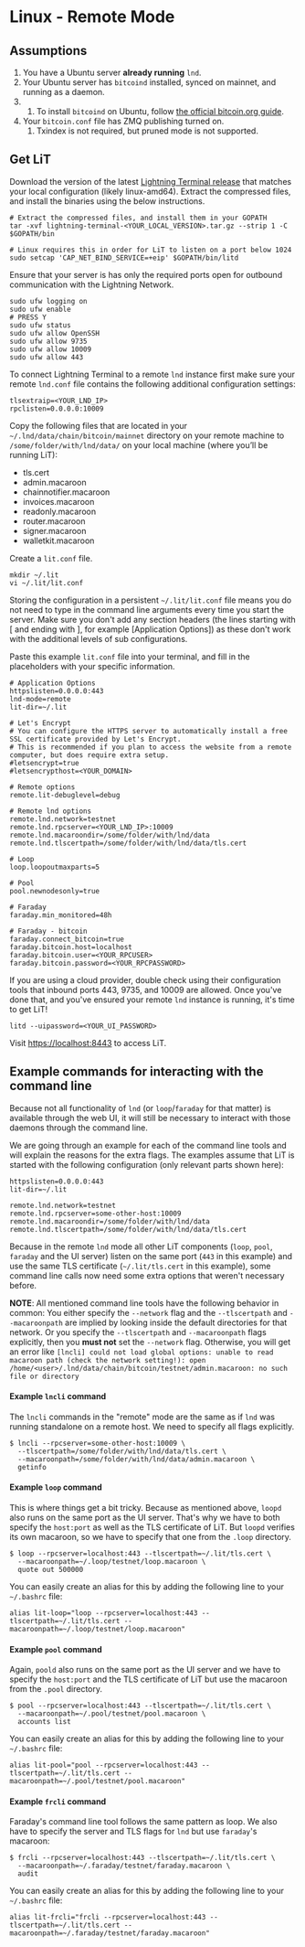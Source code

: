 # Linux - Remote Mode

## Assumptions

1. You have a Ubuntu server **already running** `lnd`.
2. Your Ubuntu server has `bitcoind` installed, synced on mainnet, and running as a daemon.
3. 1. To install `bitcoind` on Ubuntu, follow [the official bitcoin.org guide](https://bitcoin.org/en/full-node#linux-instructions).
4. Your `bitcoin.conf` file has ZMQ publishing turned on.
   1. Txindex is not required, but pruned mode is not supported.

## Get LiT

Download the version of the latest [Lightning Terminal release](https://github.com/lightninglabs/lightning-terminal/releases/latest) that matches your local configuration \(likely linux-amd64\). Extract the compressed files, and install the binaries using the below instructions.

```text
# Extract the compressed files, and install them in your GOPATH
tar -xvf lightning-terminal-<YOUR_LOCAL_VERSION>.tar.gz --strip 1 -C $GOPATH/bin

# Linux requires this in order for LiT to listen on a port below 1024
sudo setcap 'CAP_NET_BIND_SERVICE=+eip' $GOPATH/bin/litd
```

Ensure that your server is has only the required ports open for outbound communication with the Lightning Network.

```text
sudo ufw logging on
sudo ufw enable
# PRESS Y
sudo ufw status
sudo ufw allow OpenSSH
sudo ufw allow 9735
sudo ufw allow 10009
sudo ufw allow 443
```

To connect Lightning Terminal to a remote `lnd` instance first make sure your remote `lnd.conf` file contains the following additional configuration settings:

```text
tlsextraip=<YOUR_LND_IP>
rpclisten=0.0.0.0:10009
```

Copy the following files that are located in your `~/.lnd/data/chain/bitcoin/mainnet` directory on your remote machine to `/some/folder/with/lnd/data/` on your local machine \(where you’ll be running LiT\):

* tls.cert
* admin.macaroon
* chainnotifier.macaroon
* invoices.macaroon
* readonly.macaroon
* router.macaroon
* signer.macaroon
* walletkit.macaroon

Create a `lit.conf` file.

```text
mkdir ~/.lit
vi ~/.lit/lit.conf
```

Storing the configuration in a persistent `~/.lit/lit.conf` file means you do not need to type in the command line arguments every time you start the server. Make sure you don't add any section headers \(the lines starting with \[ and ending with \], for example \[Application Options\]\) as these don't work with the additional levels of sub configurations.

Paste this example `lit.conf` file into your terminal, and fill in the placeholders with your specific information.

```text
# Application Options
httpslisten=0.0.0.0:443
lnd-mode=remote
lit-dir=~/.lit

# Let's Encrypt
# You can configure the HTTPS server to automatically install a free SSL certificate provided by Let's Encrypt. 
# This is recommended if you plan to access the website from a remote computer, but does require extra setup.
#letsencrypt=true
#letsencrypthost=<YOUR_DOMAIN>

# Remote options
remote.lit-debuglevel=debug

# Remote lnd options
remote.lnd.network=testnet
remote.lnd.rpcserver=<YOUR_LND_IP>:10009
remote.lnd.macaroondir=/some/folder/with/lnd/data
remote.lnd.tlscertpath=/some/folder/with/lnd/data/tls.cert

# Loop
loop.loopoutmaxparts=5

# Pool
pool.newnodesonly=true

# Faraday
faraday.min_monitored=48h

# Faraday - bitcoin
faraday.connect_bitcoin=true
faraday.bitcoin.host=localhost
faraday.bitcoin.user=<YOUR_RPCUSER>
faraday.bitcoin.password=<YOUR_RPCPASSWORD>
```

If you are using a cloud provider, double check using their configuration tools that inbound ports 443, 9735, and 10009 are allowed. Once you've done that, and you've ensured your remote `lnd` instance is running, it's time to get LiT!

```text
litd --uipassword=<YOUR_UI_PASSWORD>
```

Visit [https://localhost:8443](https://localhost:8443/) to access LiT.

## Example commands for interacting with the command line

Because not all functionality of `lnd` \(or `loop`/`faraday` for that matter\) is available through the web UI, it will still be necessary to interact with those daemons through the command line.

We are going through an example for each of the command line tools and will explain the reasons for the extra flags. The examples assume that LiT is started with the following configuration \(only relevant parts shown here\):

```text
httpslisten=0.0.0.0:443
lit-dir=~/.lit

remote.lnd.network=testnet
remote.lnd.rpcserver=some-other-host:10009
remote.lnd.macaroondir=/some/folder/with/lnd/data
remote.lnd.tlscertpath=/some/folder/with/lnd/data/tls.cert
```

Because in the remote `lnd` mode all other LiT components \(`loop`, `pool`, `faraday` and the UI server\) listen on the same port \(`443` in this example\) and use the same TLS certificate \(`~/.lit/tls.cert` in this example\), some command line calls now need some extra options that weren't necessary before.

**NOTE**: All mentioned command line tools have the following behavior in common: You either specify the `--network` flag and the `--tlscertpath` and `--macaroonpath` are implied by looking inside the default directories for that network. Or you specify the `--tlscertpath` and `--macaroonpath` flags explicitly, then you **must not** set the `--network` flag. Otherwise, you will get an error like `[lncli] could not load global options: unable to read macaroon path (check the network setting!): open /home/<user>/.lnd/data/chain/bitcoin/testnet/admin.macaroon: no such file or directory`

#### Example `lncli` command

The `lncli` commands in the "remote" mode are the same as if `lnd` was running standalone on a remote host. We need to specify all flags explicitly.

```text
$ lncli --rpcserver=some-other-host:10009 \
  --tlscertpath=/some/folder/with/lnd/data/tls.cert \
  --macaroonpath=/some/folder/with/lnd/data/admin.macaroon \
  getinfo
```

#### Example `loop` command

This is where things get a bit tricky. Because as mentioned above, `loopd` also runs on the same port as the UI server. That's why we have to both specify the `host:port` as well as the TLS certificate of LiT. But `loopd` verifies its own macaroon, so we have to specify that one from the `.loop` directory.

```text
$ loop --rpcserver=localhost:443 --tlscertpath=~/.lit/tls.cert \
  --macaroonpath=~/.loop/testnet/loop.macaroon \
  quote out 500000
```

You can easily create an alias for this by adding the following line to your `~/.bashrc` file:

```text
alias lit-loop="loop --rpcserver=localhost:443 --tlscertpath=~/.lit/tls.cert --macaroonpath=~/.loop/testnet/loop.macaroon"
```

#### Example `pool` command

Again, `poold` also runs on the same port as the UI server and we have to specify the `host:port` and the TLS certificate of LiT but use the macaroon from the `.pool` directory.

```text
$ pool --rpcserver=localhost:443 --tlscertpath=~/.lit/tls.cert \
  --macaroonpath=~/.pool/testnet/pool.macaroon \
  accounts list
```

You can easily create an alias for this by adding the following line to your `~/.bashrc` file:

```text
alias lit-pool="pool --rpcserver=localhost:443 --tlscertpath=~/.lit/tls.cert --macaroonpath=~/.pool/testnet/pool.macaroon"
```

#### Example `frcli` command

Faraday's command line tool follows the same pattern as loop. We also have to specify the server and TLS flags for `lnd` but use `faraday`'s macaroon:

```text
$ frcli --rpcserver=localhost:443 --tlscertpath=~/.lit/tls.cert \
  --macaroonpath=~/.faraday/testnet/faraday.macaroon \
  audit
```

You can easily create an alias for this by adding the following line to your `~/.bashrc` file:

```text
alias lit-frcli="frcli --rpcserver=localhost:443 --tlscertpath=~/.lit/tls.cert --macaroonpath=~/.faraday/testnet/faraday.macaroon"
```

